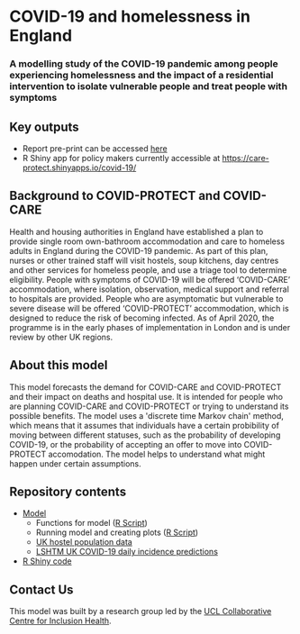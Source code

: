 # COVID-19 and homelessness in England 
### A modelling study of the COVID-19 pandemic among people experiencing homelessness and the impact of a residential intervention to isolate vulnerable people and treat people with symptoms

## Key outputs
- Report pre-print can be accessed [here](https://www.medrxiv.org/content/10.1101/2020.05.04.20079301v1.full.pdf)
- R Shiny app for policy makers currently accessible at https://care-protect.shinyapps.io/covid-19/

## Background to COVID-PROTECT and COVID-CARE
Health and housing authorities in England have established a plan to provide single room own-bathroom accommodation and care to homeless adults in England during the COVID-19 pandemic. As part of this plan, nurses or other trained staff will visit hostels, soup kitchens, day centres and other services for homeless people, and use a triage tool to determine eligibility. People with symptoms of COVID-19 will be offered ‘COVID-CARE’ accommodation, where isolation, observation, medical support and referral to hospitals are provided. People who are asymptomatic but vulnerable to severe disease will be offered ‘COVID-PROTECT’ accommodation, which is designed to reduce the risk of becoming infected. As of April 2020, the programme is in the early phases of implementation in London and is under review by other UK regions.

## About this model
This model forecasts the demand for COVID-CARE and COVID-PROTECT and their impact on deaths and hospital use. It is intended for people who are planning COVID-CARE and COVID-PROTECT or trying to understand its possible benefits. The model uses a 'discrete time Markov chain' method, which means that it assumes that individuals have a certain probibility of moving between different statuses, such as the probability of developing COVID-19, or the probability of accepting an offer to move into COVID-PROTECT accomodation. The model helps to understand what might happen under certain assumptions.

## Repository contents
- [Model](https://github.com/maxeyre/Homeless-COVID-19/tree/master/model)
  - Functions for model ([R Script](https://github.com/maxeyre/Homeless-COVID-19/blob/master/model/covid_model21.R))
  - Running model and creating plots ([R Script](https://github.com/maxeyre/Homeless-COVID-19/blob/master/model/covid_homless_model_chart.R))
  - [UK hostel population data](https://github.com/maxeyre/Homeless-COVID-19/blob/master/model/hl_hostel_beds.csv)
  - [LSHTM UK COVID-19 daily incidence predictions](https://github.com/maxeyre/Homeless-COVID-19/blob/master/model/lshtm_ld_1000.csv)
- [R Shiny code](https://github.com/maxeyre/Homeless-COVID-19/tree/master/covid-19)

## Contact Us
This model was built by a research group led by the [UCL Collaborative Centre for Inclusion Health](https://www.ucl.ac.uk/inclusion-health).
